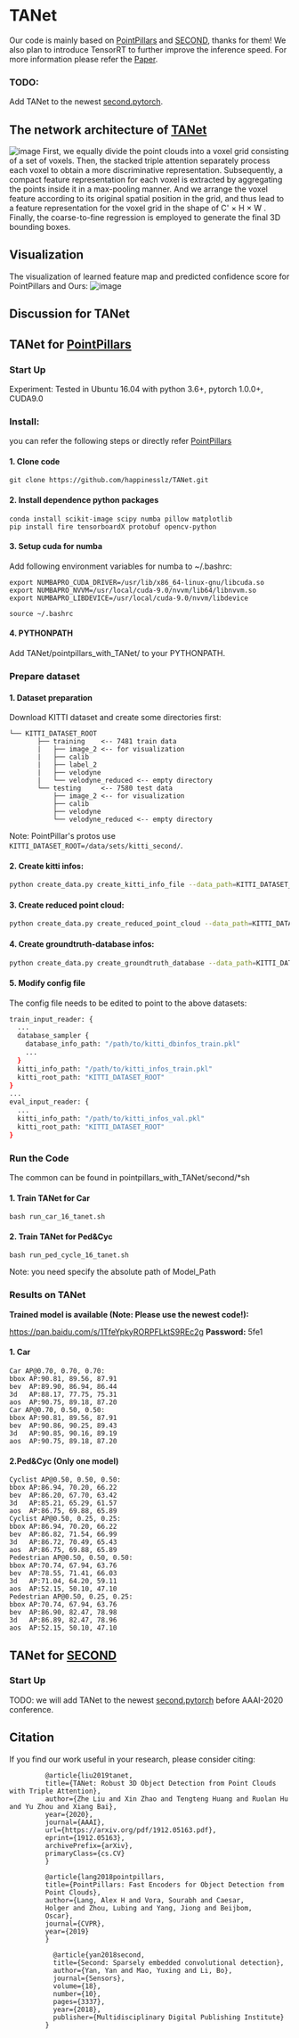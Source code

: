 # TANet

Our code is mainly based on [PointPillars](https://github.com/nutonomy/second.pytorch) and [SECOND](https://github.com/traveller59/second.pytorch), thanks for them! We also plan to introduce TensorRT to further improve the inference speed. For more information please refer the [Paper](https://arxiv.org/pdf/1912.05163.pdf).  
### TODO:  
Add TANet to the newest [second.pytorch](https://github.com/traveller59/second.pytorch). 


## The network architecture of [TANet](https://arxiv.org/pdf/1912.05163.pdf)
![image](imgs/TANet.png)
    First, we equally divide the point clouds into a voxel grid consisting of a set of voxels. Then, the stacked triple attention separately process each voxel to obtain a more discriminative representation. Subsequently, a compact feature representation for each voxel is extracted by aggregating the points inside it in a max-pooling manner. And we arrange the voxel feature according to its original spatial position in the grid, and thus lead to a feature representation for the voxel grid in the shape of C' × H × W . Finally, the coarse-to-fine regression is employed to generate the final 3D bounding boxes.


## Visualization

The visualization of learned feature map and predicted confidence score for PointPillars and Ours:
![image](imgs/Result_Vis.png)

## Discussion for TANet



## TANet for [PointPillars](https://github.com/nutonomy/second.pytorch) 
### Start Up
Experiment: Tested in Ubuntu 16.04 with python 3.6+, pytorch 1.0.0+, CUDA9.0

### Install:
you can refer the following steps or directly refer  [PointPillars](https://github.com/nutonomy/second.pytorch) 

#### 1. Clone code
	git clone https://github.com/happinesslz/TANet.git

#### 2. Install dependence python packages

	conda install scikit-image scipy numba pillow matplotlib
	pip install fire tensorboardX protobuf opencv-python


#### 3. Setup cuda for numba

Add following environment variables for numba to ~/.bashrc:

```
export NUMBAPRO_CUDA_DRIVER=/usr/lib/x86_64-linux-gnu/libcuda.so
export NUMBAPRO_NVVM=/usr/local/cuda-9.0/nvvm/lib64/libnvvm.so
export NUMBAPRO_LIBDEVICE=/usr/local/cuda-9.0/nvvm/libdevice
```
	source ~/.bashrc

#### 4. PYTHONPATH

Add TANet/pointpillars_with_TANet/ to your PYTHONPATH.

### Prepare dataset
#### 1. Dataset preparation

Download KITTI dataset and create some directories first:

```plain
└── KITTI_DATASET_ROOT
       ├── training    <-- 7481 train data
       |   ├── image_2 <-- for visualization
       |   ├── calib
       |   ├── label_2
       |   ├── velodyne
       |   └── velodyne_reduced <-- empty directory
       └── testing     <-- 7580 test data
           ├── image_2 <-- for visualization
           ├── calib
           ├── velodyne
           └── velodyne_reduced <-- empty directory
```

Note: PointPillar's protos use ```KITTI_DATASET_ROOT=/data/sets/kitti_second/```.

#### 2. Create kitti infos:

```bash
python create_data.py create_kitti_info_file --data_path=KITTI_DATASET_ROOT
```

#### 3. Create reduced point cloud:

```bash
python create_data.py create_reduced_point_cloud --data_path=KITTI_DATASET_ROOT
```

#### 4. Create groundtruth-database infos:

```bash
python create_data.py create_groundtruth_database --data_path=KITTI_DATASET_ROOT
```

#### 5. Modify config file

The config file needs to be edited to point to the above datasets:

```bash
train_input_reader: {
  ...
  database_sampler {
    database_info_path: "/path/to/kitti_dbinfos_train.pkl"
    ...
  }
  kitti_info_path: "/path/to/kitti_infos_train.pkl"
  kitti_root_path: "KITTI_DATASET_ROOT"
}
...
eval_input_reader: {
  ...
  kitti_info_path: "/path/to/kitti_infos_val.pkl"
  kitti_root_path: "KITTI_DATASET_ROOT"
}
```

### Run the Code 
The common can be found in pointpillars_with_TANet/second/*sh
#### 1. Train TANet for Car 
	bash run_car_16_tanet.sh
#### 2. Train TANet for Ped&Cyc
	bash run_ped_cycle_16_tanet.sh
Note:  you need specify the absolute  path of Model_Path

### Results on TANet
**Trained model is available (Note: Please use the newest code!):**

  https://pan.baidu.com/s/1TfeYpkyRORPFLktS9REc2g   **Password:**  5fe1

#### 1. Car
```
Car AP@0.70, 0.70, 0.70:
bbox AP:90.81, 89.56, 87.91
bev  AP:89.90, 86.94, 86.44
3d   AP:88.17, 77.75, 75.31
aos  AP:90.75, 89.18, 87.20
Car AP@0.70, 0.50, 0.50:
bbox AP:90.81, 89.56, 87.91
bev  AP:90.86, 90.25, 89.43
3d   AP:90.85, 90.16, 89.19
aos  AP:90.75, 89.18, 87.20
```

#### 2.Ped&Cyc (Only one model) 
```
Cyclist AP@0.50, 0.50, 0.50:
bbox AP:86.94, 70.20, 66.22
bev  AP:86.20, 67.70, 63.42
3d   AP:85.21, 65.29, 61.57
aos  AP:86.75, 69.88, 65.89
Cyclist AP@0.50, 0.25, 0.25:
bbox AP:86.94, 70.20, 66.22
bev  AP:86.82, 71.54, 66.99
3d   AP:86.72, 70.49, 65.43
aos  AP:86.75, 69.88, 65.89
Pedestrian AP@0.50, 0.50, 0.50:
bbox AP:70.74, 67.94, 63.76
bev  AP:78.55, 71.41, 66.03
3d   AP:71.04, 64.20, 59.11
aos  AP:52.15, 50.10, 47.10
Pedestrian AP@0.50, 0.25, 0.25:
bbox AP:70.74, 67.94, 63.76
bev  AP:86.90, 82.47, 78.98
3d   AP:86.89, 82.47, 78.96
aos  AP:52.15, 50.10, 47.10
```


## TANet for [SECOND](https://github.com/traveller59/second.pytorch) 
### Start Up
TODO:  we will add TANet to the newest [second.pytorch](https://github.com/traveller59/second.pytorch) before AAAI-2020 conference. 


## Citation
If you find our work useful in your research, please consider citing:
``` 
         @article{liu2019tanet,
         title={TANet: Robust 3D Object Detection from Point Clouds with Triple Attention},
         author={Zhe Liu and Xin Zhao and Tengteng Huang and Ruolan Hu and Yu Zhou and Xiang Bai},
         year={2020},
         journal={AAAI},
         url={https://arxiv.org/pdf/1912.05163.pdf},
         eprint={1912.05163},
         archivePrefix={arXiv},
         primaryClass={cs.CV}
         }
```

```
		 @article{lang2018pointpillars,
         title={PointPillars: Fast Encoders for Object Detection from
         Point Clouds},
         author={Lang, Alex H and Vora, Sourabh and Caesar,
         Holger and Zhou, Lubing and Yang, Jiong and Beijbom,
         Oscar},
         journal={CVPR},
         year={2019}
         }
```

```   
           @article{yan2018second,
           title={Second: Sparsely embedded convolutional detection},
           author={Yan, Yan and Mao, Yuxing and Li, Bo},
           journal={Sensors},
           volume={18},
           number={10},
           pages={3337},
           year={2018},
           publisher={Multidisciplinary Digital Publishing Institute}
         }
```


​         

​        

